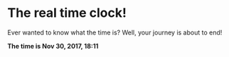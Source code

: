 # The real time clock!

Ever wanted to know what the time is? Well, your journey is about to end!

**The time is Nov 30, 2017, 18:11**